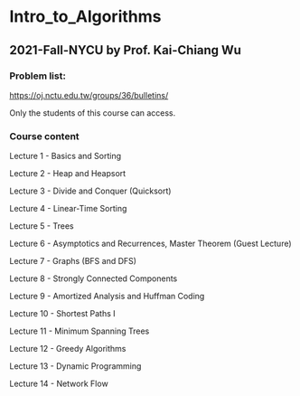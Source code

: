 # Intro_to_Algorithms
## 2021-Fall-NYCU by Prof. Kai-Chiang Wu

### Problem list:
https://oj.nctu.edu.tw/groups/36/bulletins/

Only the students of this course can access.

### Course content
Lecture 1 - Basics and Sorting

Lecture 2 - Heap and Heapsort

Lecture 3 - Divide and Conquer (Quicksort)

Lecture 4 - Linear-Time Sorting

Lecture 5 - Trees

Lecture 6 - Asymptotics and Recurrences, Master Theorem (Guest Lecture)

Lecture 7 - Graphs (BFS and DFS)

Lecture 8 - Strongly Connected Components

Lecture 9 - Amortized Analysis and Huffman Coding

Lecture 10 - Shortest Paths I

Lecture 11 - Minimum Spanning Trees

Lecture 12 - Greedy Algorithms

Lecture 13 - Dynamic Programming

Lecture 14 - Network Flow
